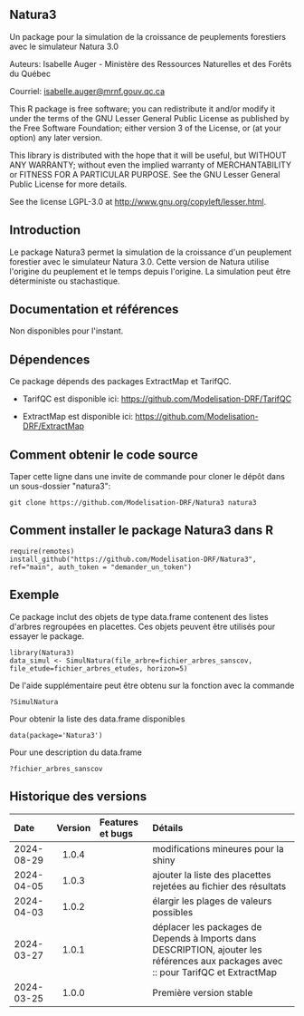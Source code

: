 ## Natura3

Un package pour la simulation de la croissance de peuplements forestiers avec le simulateur Natura 3.0

Auteurs: Isabelle Auger - Ministère des Ressources Naturelles et des Forêts du Québec

Courriel: isabelle.auger@mrnf.gouv.qc.ca

This R package is free software; you can redistribute it and/or modify it under the terms of the GNU Lesser General Public License as published by the Free Software Foundation; either version 3 of the License, or (at your option) any later version.

This library is distributed with the hope that it will be useful, but WITHOUT ANY WARRANTY; without even the implied warranty of MERCHANTABILITY or FITNESS FOR A PARTICULAR PURPOSE. See the GNU Lesser General Public License for more details.

See the license LGPL-3.0 at http://www.gnu.org/copyleft/lesser.html.

## Introduction
Le package Natura3 permet la simulation de la croissance d'un peuplement forestier avec le simulateur Natura 3.0. Cette version de Natura utilise l'origine du peuplement et le temps depuis l'origine. La simulation peut être déterministe ou stachastique.

## Documentation et références
Non disponibles pour l'instant.

## Dépendences
Ce package dépends des packages ExtractMap et TarifQC.

- TarifQC est disponible ici: https://github.com/Modelisation-DRF/TarifQC

- ExtractMap est disponible ici: https://github.com/Modelisation-DRF/ExtractMap

## Comment obtenir le code source
Taper cette ligne dans une invite de commande pour cloner le dépôt dans un sous-dossier "natura3":

```{r eval=FALSE, echo=FALSE, message=FALSE, warning=FALSE}
git clone https://github.com/Modelisation-DRF/Natura3 natura3
```

## Comment installer le package Natura3 dans R

```{r eval=FALSE, echo=FALSE, message=FALSE, warning=FALSE}
require(remotes)
install_github("https://github.com/Modelisation-DRF/Natura3", ref="main", auth_token = "demander_un_token")
```
## Exemple

Ce package inclut des objets de type data.frame contenent des listes d'arbres regroupées en placettes. Ces objets peuvent être utilisés pour essayer le package.

```{r eval=FALSE, echo=FALSE, message=FALSE, warning=FALSE}
library(Natura3)
data_simul <- SimulNatura(file_arbre=fichier_arbres_sanscov, file_etude=fichier_arbres_etudes, horizon=5)
```
De l'aide supplémentaire peut être obtenu sur la fonction avec la commande
```{r eval=FALSE, echo=FALSE, message=FALSE, warning=FALSE}
?SimulNatura
```
Pour obtenir la liste des data.frame disponibles
```{r eval=FALSE, echo=FALSE, message=FALSE, warning=FALSE}
data(package='Natura3')
```
Pour une description du data.frame
```{r eval=FALSE, echo=FALSE, message=FALSE, warning=FALSE}
?fichier_arbres_sanscov
```

## Historique des versions

| Date |  Version  | Features et bugs | Détails |
|:-----|:---------:|:-----------------|:--------|
| 2024-08-29 | 1.0.4 |  | modifications mineures pour la shiny |
| 2024-04-05 | 1.0.3 |  | ajouter la liste des placettes rejetées au fichier des résultats |
| 2024-04-03 | 1.0.2 |  | élargir les plages de valeurs possibles |
| 2024-03-27 | 1.0.1 |  | déplacer les packages de Depends à Imports dans DESCRIPTION, ajouter les références aux packages avec :: pour TarifQC et ExtractMap |
| 2024-03-25 | 1.0.0 |  | Première version stable |

